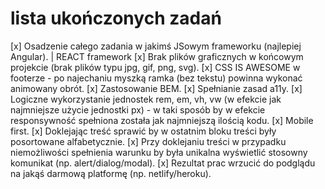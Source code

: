 # lista ukończonych zadań

[x] Osadzenie całego zadania w jakimś JSowym frameworku (najlepiej Angular). | REACT framework
[x] Brak plików graficznych w końcowym projekcie (brak plików typu jpg, gif, png, svg).
[x] CSS IS AWESOME w footerze - po najechaniu myszką ramka (bez tekstu) powinna wykonać animowany obrót.
[x] Zastosowanie BEM.
[x] Spełnianie zasad a11y.
[x] Logiczne wykorzystanie jednostek rem, em, vh, vw (w efekcie jak najmniejsze użycie jednostki px) - w taki sposób by w efekcie responsywność spełniona została jak najmniejszą ilością kodu.
[x] Mobile first.
[x] Doklejając treść sprawić by w ostatnim bloku treści były posortowane alfabetycznie.
[x] Przy doklejaniu treści w przypadku niemożliwości spełnienia warunku by była unikalna wyświetlić stosowny komunikat (np. alert/dialog/modal).
[x] Rezultat prac wrzucić do podglądu na jakąś darmową platformę (np. netlify/heroku).





